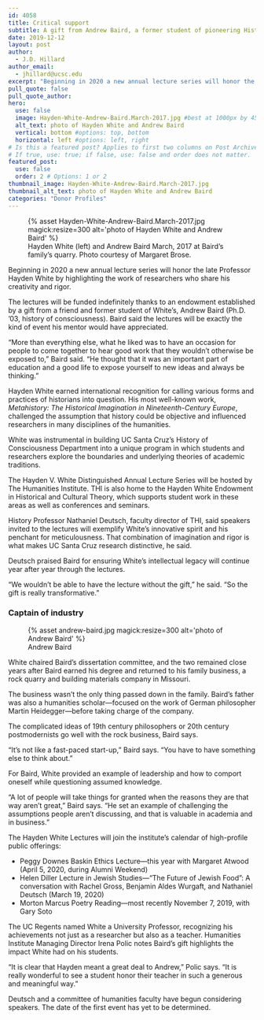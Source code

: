 ```yaml
---
id: 4058
title: Critical support
subtitle: A gift from Andrew Baird, a former student of pioneering History of Consciousness Professor Hayden White, has endowed an annual lecture honoring White and his work
date: 2019-12-12
layout: post
author:
  - J.D. Hillard
author_email:
  - jhillard@ucsc.edu
excerpt: "Beginning in 2020 a new annual lecture series will honor the late Professor Hayden White by highlighting the work of researchers who share his creativity and rigor."
pull_quote: false
pull_quote_author:
hero:
  use: false
  image: Hayden-White-Andrew-Baird.March-2017.jpg #best at 1000px by 450px
  alt_text: photo of Hayden White and Andrew Baird
  vertical: bottom #options: top, bottom
  horizontal: left #options: left, right
# Is this a featured post? Applies to first two columns on Post Archive Page.
# If true, use: true; if false, use: false and order does not matter.
featured_post:
  use: false
  order: 2 # Options: 1 or 2
thumbnail_image: Hayden-White-Andrew-Baird.March-2017.jpg
thumbnail_alt_text: photo of Hayden White and Andrew Baird
categories: "Donor Profiles"
---
```


<figure class="inline-image right">
{% asset Hayden-White-Andrew-Baird.March-2017.jpg magick:resize=300 alt='photo of Hayden White and Andrew Baird' %}
<figcaption>Hayden White (left) and Andrew Baird March, 2017 at Baird&#8217;s family&#8217;s quarry. Photo courtesy of Margaret Brose.</figcaption></figure>

Beginning in 2020 a new annual lecture series will honor the late Professor Hayden White by highlighting the work of researchers who share his creativity and rigor.

The lectures will be funded indefinitely thanks to an endowment established by a gift from a friend and former student of White’s, Andrew Baird (Ph.D. &#8217;03, history of consciousness). Baird said the lectures will be exactly the kind of event his mentor would have appreciated.

“More than everything else, what he liked was to have an occasion for people to come together to hear good work that they wouldn’t otherwise be exposed to,” Baird said. “He thought that it was an important part of education and a good life to expose yourself to new ideas and always be thinking.”

Hayden White earned international recognition for calling various forms and practices of historians into question. His most well-known work, _Metahistory: The Historical Imagination in Nineteenth-Century Europe_, challenged the assumption that history could be objective and influenced researchers in many disciplines of the humanities.

White was instrumental in building UC Santa Cruz’s History of Consciousness Department into a unique program in which students and researchers explore the boundaries and underlying theories of academic traditions.

The Hayden V. White Distinguished Annual Lecture Series will be hosted by The Humanities Institute. THI is also home to the Hayden White Endowment in Historical and Cultural Theory, which supports student work in these areas as well as conferences and seminars.

History Professor Nathaniel Deutsch, faculty director of THI, said speakers invited to the lectures will exemplify White’s innovative spirit and his penchant for meticulousness. That combination of imagination and rigor is what makes UC Santa Cruz research distinctive, he said.

Deutsch praised Baird for ensuring White’s intellectual legacy will continue year after year through the lectures.

“We wouldn’t be able to have the lecture without the gift,” he said. “So the gift is really transformative.”

### Captain of industry

<figure class="inline-image right">
{% asset andrew-baird.jpg magick:resize=300 alt='photo of Andrew Baird' %}
<figcaption>Andrew Baird</figcaption></figure>

White chaired Baird’s dissertation committee, and the two remained close years after Baird earned his degree and returned to his family business, a rock quarry and building materials company in Missouri.

The business wasn’t the only thing passed down in the family. Baird’s father was also a humanities scholar—focused on the work of German philosopher Martin Heidegger—before taking charge of the company.

The complicated ideas of 19th century philosophers or 20th century postmodernists go well with the rock business, Baird says.

“It’s not like a fast-paced start-up,” Baird says. “You have to have something else to think about.”

For Baird, White provided an example of leadership and how to comport oneself while questioning assumed knowledge.

“A lot of people will take things for granted when the reasons they are that way aren’t great,” Baird says. “He set an example of challenging the assumptions people aren’t discussing, and that is valuable in academia and in business.”

The Hayden White Lectures will join the institute’s calendar of high-profile public offerings:

  * Peggy Downes Baskin Ethics Lecture—this year with Margaret Atwood (April 5, 2020, during Alumni Weekend)
  * Helen Diller Lecture in Jewish Studies—“The Future of Jewish Food”: A conversation with Rachel Gross, Benjamin Aldes Wurgaft, and Nathaniel Deutsch (March 19, 2020)
  * Morton Marcus Poetry Reading—most recently November 7, 2019, with Gary Soto

The UC Regents named White a University Professor, recognizing his achievements not just as a researcher but also as a teacher. Humanities Institute Managing Director Irena Polic notes Baird’s gift highlights the impact White had on his students.

“It is clear that Hayden meant a great deal to Andrew,” Polic says. “It is really wonderful to see a student honor their teacher in such a generous and meaningful way.”

Deutsch and a committee of humanities faculty have begun considering speakers. The date of the first event has yet to be determined.

&nbsp;
